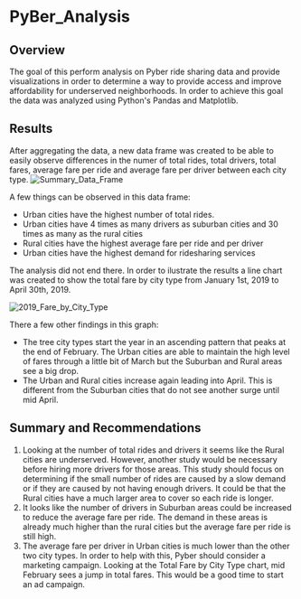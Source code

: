 # PyBer_Analysis
## Overview
The goal of this perform analysis on Pyber ride sharing data and provide visualizations in order to determine a way to provide access and improve affordability for underserved neighborhoods.
In order to achieve this goal the data was analyzed using Python's Pandas and Matplotlib.

## Results
After aggregating the data, a new data frame was created to be able to easily observe differences in the numer of total rides, total drivers, total fares, average fare per ride and average fare per driver between each city type.
![Summary_Data_Frame](https://user-images.githubusercontent.com/116690861/204149320-9d209a05-19d8-43fd-b174-42bd1024016a.png)

A few things can be observed in this data frame:
- Urban cities have the highest number of total rides.
- Urban cities have 4 times as many drivers as suburban cities and 30 times as many as the rural cities
- Rural cities have the highest average fare per ride and per driver
- Urban cities have the highest demand for ridesharing services

The analysis did not end there. In order to ilustrate the results a line chart was created to show the total fare by city type from January 1st, 2019 to April 30th, 2019. 

![2019_Fare_by_City_Type](https://user-images.githubusercontent.com/116690861/204149831-e1366868-0931-4e7d-a14b-45af26b78cdc.png)

There a few other findings in this graph:
- The tree city types start the year in an ascending pattern that peaks at the end of February. The Urban cities are able to maintain the high level of fares through a little bit of March but the Suburban and Rural areas see a big drop.
- The Urban and Rural cities increase again leading into April. This is different from the Suburban cities that do not see another surge until mid April.

## Summary and Recommendations
1. Looking at the number of total rides and drivers it seems like the Rural cities are underserved. However, another study would be necessary before hiring more drivers for those areas. This study should focus on determining if the small number of rides are caused by a slow demand or if they are caused by not having enough drivers. It could be that the Rural cities have a much larger area to cover so each ride is longer.
2. It looks like the number of drivers in Suburban areas could be increased to reduce the average fare per ride. The demand in these areas is already much higher than the rural cities but the average fare per ride is still high.
3. The average fare per driver in Urban cities is much lower than the other two city types. In order to help with this, Pyber should consider a marketing campaign. Looking at the Total Fare by City Type chart, mid February sees a jump in total fares. This would be a good time to start an ad campaign.
